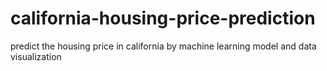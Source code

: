 # california-housing-price-prediction
predict the housing price in california by machine learning model and data visualization
